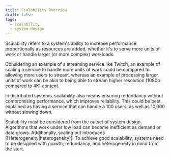 ```yaml
---
title: Scalability Overview
draft: false
tags:
  - scalability
  - system-design
---
```

Scalability refers to a system's ability to increase performance proportionally as resources are added, whether it's to serve more units of work or handle larger (or more complex) workloads.

Considering an example of a streaming service like Twitch, an example of scaling a service to handle more units of work could be compared to allowing more users to stream, whereas an example of processing larger units of work can be akin to being able to stream higher resolution (1080p compared to 4K) content.

In distributed systems, scalability also means ensuring redundancy without compromising performance, which improves reliability. This could be best explained as having a service that can handle a 100 users, as well as 10,000 without slowing down.

Scalability must be considered from the outset of system design. Algorithms that work under low load can become inefficient as demand or data grows. Additionally, scaling out introduces [[Heterogeneity|heterogeneity]]. To achieve good scalability, systems need to be designed with growth, redundancy, and heterogeneity in mind from the start.
